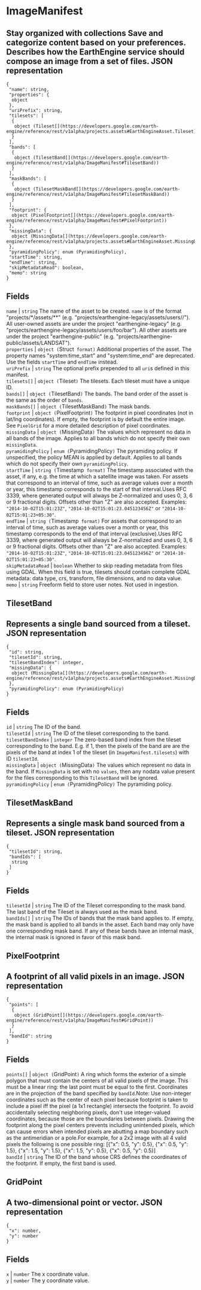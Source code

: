 
#  ImageManifest 
Stay organized with collections  Save and categorize content based on your preferences. 
Describes how the EarthEngine service should compose an image from a set of files.
JSON representation  
---  
```
{
 "name": string,
 "properties": {
  object
 },
 "uriPrefix": string,
 "tilesets": [
  {
   object (Tileset[](https://developers.google.com/earth-engine/reference/rest/v1alpha/projects.assets#EarthEngineAsset.Tileset))
  }
 ],
 "bands": [
  {
   object (TilesetBand[](https://developers.google.com/earth-engine/reference/rest/v1alpha/ImageManifest#TilesetBand))
  }
 ],
 "maskBands": [
  {
   object (TilesetMaskBand[](https://developers.google.com/earth-engine/reference/rest/v1alpha/ImageManifest#TilesetMaskBand))
  }
 ],
 "footprint": {
  object (PixelFootprint[](https://developers.google.com/earth-engine/reference/rest/v1alpha/ImageManifest#PixelFootprint))
 },
 "missingData": {
  object (MissingData[](https://developers.google.com/earth-engine/reference/rest/v1alpha/projects.assets#EarthEngineAsset.MissingData))
 },
 "pyramidingPolicy": enum (PyramidingPolicy),
 "startTime": string,
 "endTime": string,
 "skipMetadataRead": boolean,
 "memo": string
}
```
  
Fields  
---  
`name` |  `string` The name of the asset to be created. `name` is of the format "projects/*/assets/**" (e.g. "projects/earthengine-legacy/assets/users//"). All user-owned assets are under the project "earthengine-legacy" (e.g. "projects/earthengine-legacy/assets/users/foo/bar"). All other assets are under the project "earthengine-public" (e.g. "projects/earthengine-public/assets/LANDSAT").  
`properties` |  `object (`Struct[](https://protobuf.dev/reference/protobuf/google.protobuf/#struct)` format)` Additional properties of the asset. The property names "system:time_start" and "system:time_end" are deprecated. Use the fields `startTime` and `endTime` instead.  
`uriPrefix` |  `string` The optional prefix prepended to all `uri`s defined in this manifest.  
`tilesets[]` |  `object (`Tileset[](https://developers.google.com/earth-engine/reference/rest/v1alpha/projects.assets#EarthEngineAsset.Tileset)`)` The tilesets. Each tileset must have a unique ID.  
`bands[]` |  `object (`TilesetBand[](https://developers.google.com/earth-engine/reference/rest/v1alpha/ImageManifest#TilesetBand)`)` The bands. The band order of the asset is the same as the order of `bands`.  
`maskBands[]` |  `object (`TilesetMaskBand[](https://developers.google.com/earth-engine/reference/rest/v1alpha/ImageManifest#TilesetMaskBand)`)` The mask bands.  
`footprint` |  `object (`PixelFootprint[](https://developers.google.com/earth-engine/reference/rest/v1alpha/ImageManifest#PixelFootprint)`)` The footprint in pixel coordinates (not in lat/lng coordinates). If empty, the footprint is by default the entire image. See `PixelGrid` for a more detailed description of pixel coordinates.  
`missingData` |  `object (`MissingData[](https://developers.google.com/earth-engine/reference/rest/v1alpha/projects.assets#EarthEngineAsset.MissingData)`)` The values which represent no data in all bands of the image. Applies to all bands which do not specify their own `missingData`.  
`pyramidingPolicy` |  `enum (`PyramidingPolicy`)` The pyramiding policy. If unspecified, the policy MEAN is applied by default. Applies to all bands which do not specify their own `pyramidingPolicy`.  
`startTime` |  `string (`Timestamp[](https://protobuf.dev/reference/protobuf/google.protobuf/#timestamp)` format)` The timestamp associated with the asset, if any, e.g. the time at which a satellite image was taken. For assets that correspond to an interval of time, such as average values over a month or year, this timestamp corresponds to the start of that interval.Uses RFC 3339, where generated output will always be Z-normalized and uses 0, 3, 6 or 9 fractional digits. Offsets other than "Z" are also accepted. Examples: `"2014-10-02T15:01:23Z"`, `"2014-10-02T15:01:23.045123456Z"` or `"2014-10-02T15:01:23+05:30"`.  
`endTime` |  `string (`Timestamp[](https://protobuf.dev/reference/protobuf/google.protobuf/#timestamp)` format)` For assets that correspond to an interval of time, such as average values over a month or year, this timestamp corresponds to the end of that interval (exclusive).Uses RFC 3339, where generated output will always be Z-normalized and uses 0, 3, 6 or 9 fractional digits. Offsets other than "Z" are also accepted. Examples: `"2014-10-02T15:01:23Z"`, `"2014-10-02T15:01:23.045123456Z"` or `"2014-10-02T15:01:23+05:30"`.  
`skipMetadataRead` |  `boolean` Whether to skip reading metadata from files using GDAL. When this field is true, tilesets should contain complete GDAL metadata: data type, crs, transform, file dimensions, and no data value.  
`memo` |  `string` Freeform field to store user notes. Not used in ingestion.  
## TilesetBand
Represents a single band sourced from a tileset.
JSON representation  
---  
```
{
 "id": string,
 "tilesetId": string,
 "tilesetBandIndex": integer,
 "missingData": {
  object (MissingData[](https://developers.google.com/earth-engine/reference/rest/v1alpha/projects.assets#EarthEngineAsset.MissingData))
 },
 "pyramidingPolicy": enum (PyramidingPolicy)
}
```
  
Fields  
---  
`id` |  `string` The ID of the band.  
`tilesetId` |  `string` The ID of the tileset corresponding to the band.  
`tilesetBandIndex` |  `integer` The zero-based band index from the tileset corresponding to the band. E.g. if 1, then the pixels of the band are are the pixels of the band at index 1 of the tileset (in `ImageManifest.tilesets`) with ID `tilesetId`.  
`missingData` |  `object (`MissingData[](https://developers.google.com/earth-engine/reference/rest/v1alpha/projects.assets#EarthEngineAsset.MissingData)`)` The values which represent no data in the band. If `MissingData` is set with no `values`, then any nodata value present for the files corresponding to this `TilesetBand` will be ignored.  
`pyramidingPolicy` |  `enum (`PyramidingPolicy`)` The pyramiding policy.  
## TilesetMaskBand
Represents a single mask band sourced from a tileset.
JSON representation  
---  
```
{
 "tilesetId": string,
 "bandIds": [
  string
 ]
}
```
  
Fields  
---  
`tilesetId` |  `string` The ID of the Tileset corresponding to the mask band. The last band of the Tileset is always used as the mask band.  
`bandIds[]` |  `string` The IDs of bands that the mask band applies to. If empty, the mask band is applied to all bands in the asset. Each band may only have one corresponding mask band. If any of these bands have an internal mask, the internal mask is ignored in favor of this mask band.  
## PixelFootprint
A footprint of all valid pixels in an image.
JSON representation  
---  
```
{
 "points": [
  {
   object (GridPoint[](https://developers.google.com/earth-engine/reference/rest/v1alpha/ImageManifest#GridPoint))
  }
 ],
 "bandId": string
}
```
  
Fields  
---  
`points[]` |  `object (`GridPoint[](https://developers.google.com/earth-engine/reference/rest/v1alpha/ImageManifest#GridPoint)`)` A ring which forms the exterior of a simple polygon that must contain the centers of all valid pixels of the image. This must be a linear ring: the last point must be equal to the first. Coordinates are in the projection of the band specified by `bandId`.Note: Use non-integer coordinates such as the center of each pixel because footprint is taken to include a pixel iff the pixel (a 1x1 rectangle) intersects the footprint. To avoid accidentally selecting neighboring pixels, don't use integer-valued coordinates, because those are the boundaries between pixels. Drawing the footprint along the pixel centers prevents including unintended pixels, which can cause errors when intended pixels are abutting a map boundary such as the antimeridian or a pole.For example, for a 2x2 image with all 4 valid pixels the following is one possible ring: [{"x": 0.5, "y": 0.5}, {"x": 0.5, "y": 1.5}, {"x": 1.5, "y": 1.5}, {"x": 1.5, "y": 0.5}, {"x": 0.5, "y": 0.5}]  
`bandId` |  `string` The ID of the band whose CRS defines the coordinates of the footprint. If empty, the first band is used.  
## GridPoint
A two-dimensional point or vector.
JSON representation  
---  
```
{
 "x": number,
 "y": number
}
```
  
Fields  
---  
`x` |  `number` The x coordinate value.  
`y` |  `number` The y coordinate value.  
